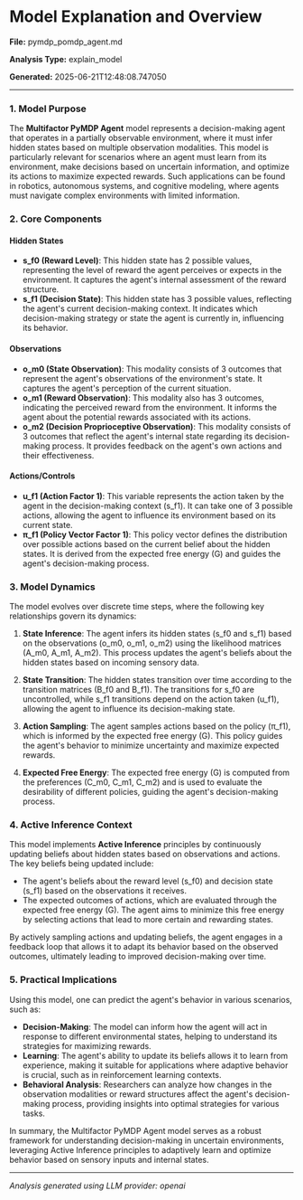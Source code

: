 # Model Explanation and Overview

**File:** pymdp_pomdp_agent.md

**Analysis Type:** explain_model

**Generated:** 2025-06-21T12:48:08.747050

---

### 1. Model Purpose

The **Multifactor PyMDP Agent** model represents a decision-making agent that operates in a partially observable environment, where it must infer hidden states based on multiple observation modalities. This model is particularly relevant for scenarios where an agent must learn from its environment, make decisions based on uncertain information, and optimize its actions to maximize expected rewards. Such applications can be found in robotics, autonomous systems, and cognitive modeling, where agents must navigate complex environments with limited information.

### 2. Core Components

#### Hidden States
- **s_f0 (Reward Level)**: This hidden state has 2 possible values, representing the level of reward the agent perceives or expects in the environment. It captures the agent's internal assessment of the reward structure.
- **s_f1 (Decision State)**: This hidden state has 3 possible values, reflecting the agent's current decision-making context. It indicates which decision-making strategy or state the agent is currently in, influencing its behavior.

#### Observations
- **o_m0 (State Observation)**: This modality consists of 3 outcomes that represent the agent's observations of the environment's state. It captures the agent's perception of the current situation.
- **o_m1 (Reward Observation)**: This modality also has 3 outcomes, indicating the perceived reward from the environment. It informs the agent about the potential rewards associated with its actions.
- **o_m2 (Decision Proprioceptive Observation)**: This modality consists of 3 outcomes that reflect the agent's internal state regarding its decision-making process. It provides feedback on the agent's own actions and their effectiveness.

#### Actions/Controls
- **u_f1 (Action Factor 1)**: This variable represents the action taken by the agent in the decision-making context (s_f1). It can take one of 3 possible actions, allowing the agent to influence its environment based on its current state.
- **π_f1 (Policy Vector Factor 1)**: This policy vector defines the distribution over possible actions based on the current belief about the hidden states. It is derived from the expected free energy (G) and guides the agent's decision-making process.

### 3. Model Dynamics

The model evolves over discrete time steps, where the following key relationships govern its dynamics:

1. **State Inference**: The agent infers its hidden states (s_f0 and s_f1) based on the observations (o_m0, o_m1, o_m2) using the likelihood matrices (A_m0, A_m1, A_m2). This process updates the agent's beliefs about the hidden states based on incoming sensory data.

2. **State Transition**: The hidden states transition over time according to the transition matrices (B_f0 and B_f1). The transitions for s_f0 are uncontrolled, while s_f1 transitions depend on the action taken (u_f1), allowing the agent to influence its decision-making state.

3. **Action Sampling**: The agent samples actions based on the policy (π_f1), which is informed by the expected free energy (G). This policy guides the agent's behavior to minimize uncertainty and maximize expected rewards.

4. **Expected Free Energy**: The expected free energy (G) is computed from the preferences (C_m0, C_m1, C_m2) and is used to evaluate the desirability of different policies, guiding the agent's decision-making process.

### 4. Active Inference Context

This model implements **Active Inference** principles by continuously updating beliefs about hidden states based on observations and actions. The key beliefs being updated include:

- The agent's beliefs about the reward level (s_f0) and decision state (s_f1) based on the observations it receives.
- The expected outcomes of actions, which are evaluated through the expected free energy (G). The agent aims to minimize this free energy by selecting actions that lead to more certain and rewarding states.

By actively sampling actions and updating beliefs, the agent engages in a feedback loop that allows it to adapt its behavior based on the observed outcomes, ultimately leading to improved decision-making over time.

### 5. Practical Implications

Using this model, one can predict the agent's behavior in various scenarios, such as:

- **Decision-Making**: The model can inform how the agent will act in response to different environmental states, helping to understand its strategies for maximizing rewards.
- **Learning**: The agent's ability to update its beliefs allows it to learn from experience, making it suitable for applications where adaptive behavior is crucial, such as in reinforcement learning contexts.
- **Behavioral Analysis**: Researchers can analyze how changes in the observation modalities or reward structures affect the agent's decision-making process, providing insights into optimal strategies for various tasks.

In summary, the Multifactor PyMDP Agent model serves as a robust framework for understanding decision-making in uncertain environments, leveraging Active Inference principles to adaptively learn and optimize behavior based on sensory inputs and internal states.

---

*Analysis generated using LLM provider: openai*
